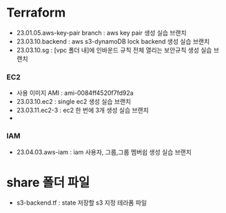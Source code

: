 # Terraform

- 23.01.05.aws-key-pair branch : aws key pair 생성 실습 브랜치
- 23.03.10.backend : aws s3-dynamoDB lock backend 생성 실습 브랜치
- 23.03.10.sg : [vpc 폴더 내]에 인바운드 규칙 전체 열리는 보안규칙 생성 실습 브랜치


### EC2
- 사용 이미지 AMI : ami-0084ff4520f7fd92a
- 23.03.10.ec2 : single ec2 생성 실습 브랜치
- 23.03.11.ec2-3 : ec2 한 번에 3개 생성 실습 브랜치
-
### IAM
- 23.04.03.aws-iam : iam 사용자, 그룹,그룹 멤버쉽 생성 실습 브랜치



# share 폴더 파일
- s3-backend.tf : state 저장할 s3 지정 테라폼 파일
